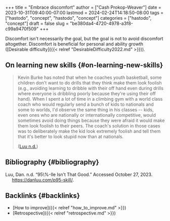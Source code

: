 +++
title = "Embrace discomfort"
author = ["Cash Prokop-Weaver"]
date = 2023-10-31T09:40:00-07:00
lastmod = 2024-02-24T14:18:50-08:00
tags = ["hastodo", "concept", "hastodo", "concept"]
categories = ["hastodo", "concept"]
draft = false
slug = "be380da4-4720-4978-a3f8-c99a9470f509"
+++

Discomfort isn't necessarily the goal, but the goal is not to avoid discomfort altogether. Discomfort is beneficial for personal and ability growth ([Desirable difficulty]({{< relref "DesirableDifficulty2022.md" >}})).


## On learning new skills {#on-learning-new-skills}

> Kevin Burke has noted that when he coaches youth basketball, some children don't want to do drills that they think make them look foolish (e.g., avoiding learning to dribble with their off hand even during drills where everyone is dribbling poorly because they're using their off hand). When I spent a lot of time in a climbing gym with a world class coach who would regularly send a bunch of kids to nationals and some to worlds, I'd observe the same thing in his classes -- kids, even ones who are nationally or internationally competitive, would sometimes avoid doing things because they were afraid it would make them look foolish to their peers. The coach's solution in those cases was to deliberately make the kid look extremely foolish and tell them that it's better to look stupid now than at nationals.
>
> (<a href="#citeproc_bib_item_1">Luu n.d.</a>)


## Bibliography {#bibliography}

<style>.csl-entry{text-indent: -1.5em; margin-left: 1.5em;}</style><div class="csl-bib-body">
  <div class="csl-entry"><a id="citeproc_bib_item_1"></a>Luu, Dan. n.d. “95\%-Ile Isn’t That Good.” Accessed October 27, 2023. <a href="https://danluu.com/p95-skill/">https://danluu.com/p95-skill/</a>.</div>
</div>


## Backlinks {#backlinks}

-   [How to improve]({{< relref "how_to_improve.md" >}})
-   [Retrospective]({{< relref "retrospective.md" >}})
